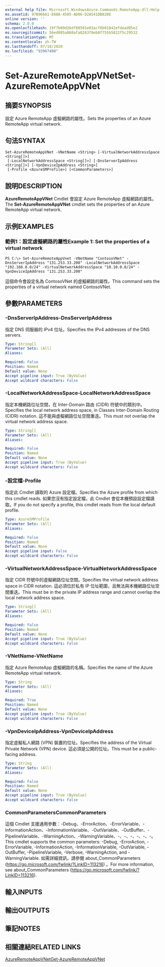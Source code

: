 ```yaml
---
external help file: Microsoft.WindowsAzure.Commands.RemoteApp.dll-Help.xml
ms.assetid: 97B96661-E60A-4505-AD06-D2A541DB820E
online version: ''
schema: 2.0.0
ms.openlocfilehash: 19f7b09d26df88591e03acf8b01842efdead05e2
ms.sourcegitcommit: 56ed085a868afa8263f8eb0f755b5822f5c29532
ms.translationtype: MT
ms.contentlocale: zh-TW
ms.lasthandoff: 07/18/2020
ms.locfileid: "93967498"
---
```

# <span data-ttu-id="135f5-101">Set-AzureRemoteAppVNet</span><span class="sxs-lookup"><span data-stu-id="135f5-101">Set-AzureRemoteAppVNet</span></span>

## <span data-ttu-id="135f5-102">摘要</span><span class="sxs-lookup"><span data-stu-id="135f5-102">SYNOPSIS</span></span>
<span data-ttu-id="135f5-103">設定 Azure RemoteApp 虛擬網路的屬性。</span><span class="sxs-lookup"><span data-stu-id="135f5-103">Sets the properties of an Azure RemoteApp virtual network.</span></span>

## <span data-ttu-id="135f5-104">句法</span><span class="sxs-lookup"><span data-stu-id="135f5-104">SYNTAX</span></span>

```
Set-AzureRemoteAppVNet -VNetName <String> [-VirtualNetworkAddressSpace <String[]>]
 [-LocalNetworkAddressSpace <String[]>] [-DnsServerIpAddress <String[]>] [-VpnDeviceIpAddress <String>]
 [-Profile <AzureSMProfile>] [<CommonParameters>]
```

## <span data-ttu-id="135f5-105">說明</span><span class="sxs-lookup"><span data-stu-id="135f5-105">DESCRIPTION</span></span>
<span data-ttu-id="135f5-106">**AzureRemoteAppVNet** Cmdlet 會設定 Azure RemoteApp 虛擬網路的屬性。</span><span class="sxs-lookup"><span data-stu-id="135f5-106">The **Set-AzureRemoteAppVNet** cmdlet sets the properties of an Azure RemoteApp virtual network.</span></span>

## <span data-ttu-id="135f5-107">示例</span><span class="sxs-lookup"><span data-stu-id="135f5-107">EXAMPLES</span></span>

### <span data-ttu-id="135f5-108">範例1：設定虛擬網路的屬性</span><span class="sxs-lookup"><span data-stu-id="135f5-108">Example 1: Set the properties of a virtual network</span></span>
```
PS C:\> Set-AzureRemoteAppVnet -VNetName "ContosoVNet" -DnsServerIpAddress "131.253.33.200" -LocalNetworkAddressSpace "192.168.0.0/24" -VirtualNetworkAddressSpace "10.10.0.0/24" -VpnDeviceIpAddress "131.253.33.200"
```

<span data-ttu-id="135f5-109">這個命令會設定名為 ContosoVNet 的虛擬網路的屬性。</span><span class="sxs-lookup"><span data-stu-id="135f5-109">This command sets the properties of a virtual network named ContosoVNet.</span></span>

## <span data-ttu-id="135f5-110">參數</span><span class="sxs-lookup"><span data-stu-id="135f5-110">PARAMETERS</span></span>

### <span data-ttu-id="135f5-111">-DnsServerIpAddress</span><span class="sxs-lookup"><span data-stu-id="135f5-111">-DnsServerIpAddress</span></span>
<span data-ttu-id="135f5-112">指定 DNS 伺服器的 IPv4 位址。</span><span class="sxs-lookup"><span data-stu-id="135f5-112">Specifies the IPv4 addresses of the DNS servers.</span></span>

```yaml
Type: String[]
Parameter Sets: (All)
Aliases: 

Required: False
Position: Named
Default value: None
Accept pipeline input: True (ByValue)
Accept wildcard characters: False
```

### <span data-ttu-id="135f5-113">-LocalNetworkAddressSpace</span><span class="sxs-lookup"><span data-stu-id="135f5-113">-LocalNetworkAddressSpace</span></span>
<span data-ttu-id="135f5-114">指定本機網路位址空間，在 Inter-Domain 路由 (CIDR) 符號中的類別中。</span><span class="sxs-lookup"><span data-stu-id="135f5-114">Specifies the local network address space, in Classes Inter-Domain Routing (CIDR) notation.</span></span>
<span data-ttu-id="135f5-115">這不能與虛擬網路位址空間重迭。</span><span class="sxs-lookup"><span data-stu-id="135f5-115">This must not overlap the virtual network address space.</span></span>

```yaml
Type: String[]
Parameter Sets: (All)
Aliases: 

Required: False
Position: Named
Default value: None
Accept pipeline input: True (ByValue)
Accept wildcard characters: False
```

### <span data-ttu-id="135f5-116">-設定檔</span><span class="sxs-lookup"><span data-stu-id="135f5-116">-Profile</span></span>
<span data-ttu-id="135f5-117">指定此 Cmdlet 讀取的 Azure 設定檔。</span><span class="sxs-lookup"><span data-stu-id="135f5-117">Specifies the Azure profile from which this cmdlet reads.</span></span>
<span data-ttu-id="135f5-118">如果您沒有指定設定檔，此 Cmdlet 會從本機預設設定檔讀取。</span><span class="sxs-lookup"><span data-stu-id="135f5-118">If you do not specify a profile, this cmdlet reads from the local default profile.</span></span>

```yaml
Type: AzureSMProfile
Parameter Sets: (All)
Aliases: 

Required: False
Position: Named
Default value: None
Accept pipeline input: False
Accept wildcard characters: False
```

### <span data-ttu-id="135f5-119">-VirtualNetworkAddressSpace</span><span class="sxs-lookup"><span data-stu-id="135f5-119">-VirtualNetworkAddressSpace</span></span>
<span data-ttu-id="135f5-120">指定 CIDR 符號中的虛擬網路位址空間。</span><span class="sxs-lookup"><span data-stu-id="135f5-120">Specifies the virtual network address space in CIDR notation.</span></span>
<span data-ttu-id="135f5-121">這必須位於私有 IP 位址範圍，且無法與本機網路位址空間重迭。</span><span class="sxs-lookup"><span data-stu-id="135f5-121">This must be in the private IP address range and cannot overlap the local network address space.</span></span>

```yaml
Type: String[]
Parameter Sets: (All)
Aliases: 

Required: False
Position: Named
Default value: None
Accept pipeline input: True (ByValue)
Accept wildcard characters: False
```

### <span data-ttu-id="135f5-122">-VNetName</span><span class="sxs-lookup"><span data-stu-id="135f5-122">-VNetName</span></span>
<span data-ttu-id="135f5-123">指定 Azure RemoteApp 虛擬網路的名稱。</span><span class="sxs-lookup"><span data-stu-id="135f5-123">Specifies the name of the Azure RemoteApp virtual network.</span></span>

```yaml
Type: String
Parameter Sets: (All)
Aliases: 

Required: True
Position: Named
Default value: None
Accept pipeline input: True (ByValue)
Accept wildcard characters: False
```

### <span data-ttu-id="135f5-124">-VpnDeviceIpAddress</span><span class="sxs-lookup"><span data-stu-id="135f5-124">-VpnDeviceIpAddress</span></span>
<span data-ttu-id="135f5-125">指定虛擬私人網路 (VPN) 裝置的位址。</span><span class="sxs-lookup"><span data-stu-id="135f5-125">Specifies the address of the Virtual Private Network (VPN) device.</span></span>
<span data-ttu-id="135f5-126">這必須是公開的位址。</span><span class="sxs-lookup"><span data-stu-id="135f5-126">This must be a public-facing address.</span></span>

```yaml
Type: String
Parameter Sets: (All)
Aliases: 

Required: False
Position: Named
Default value: None
Accept pipeline input: True (ByValue)
Accept wildcard characters: False
```

### <span data-ttu-id="135f5-127">CommonParameters</span><span class="sxs-lookup"><span data-stu-id="135f5-127">CommonParameters</span></span>
<span data-ttu-id="135f5-128">這個 Cmdlet 支援通用參數：-Debug、-ErrorAction、-ErrorVariable、-InformationAction、-InformationVariable、-OutVariable、-OutBuffer、-PipelineVariable、-WarningAction、-WarningVariable、-、-、-、-、-、-。</span><span class="sxs-lookup"><span data-stu-id="135f5-128">This cmdlet supports the common parameters: -Debug, -ErrorAction, -ErrorVariable, -InformationAction, -InformationVariable, -OutVariable, -OutBuffer, -PipelineVariable, -Verbose, -WarningAction, and -WarningVariable.</span></span> <span data-ttu-id="135f5-129">如需詳細資訊，請參閱 about_CommonParameters (https://go.microsoft.com/fwlink/?LinkID=113216) 。</span><span class="sxs-lookup"><span data-stu-id="135f5-129">For more information, see about_CommonParameters (https://go.microsoft.com/fwlink/?LinkID=113216).</span></span>

## <span data-ttu-id="135f5-130">輸入</span><span class="sxs-lookup"><span data-stu-id="135f5-130">INPUTS</span></span>

## <span data-ttu-id="135f5-131">輸出</span><span class="sxs-lookup"><span data-stu-id="135f5-131">OUTPUTS</span></span>

## <span data-ttu-id="135f5-132">筆記</span><span class="sxs-lookup"><span data-stu-id="135f5-132">NOTES</span></span>

## <span data-ttu-id="135f5-133">相關連結</span><span class="sxs-lookup"><span data-stu-id="135f5-133">RELATED LINKS</span></span>

[<span data-ttu-id="135f5-134">AzureRemoteAppVNet</span><span class="sxs-lookup"><span data-stu-id="135f5-134">Get-AzureRemoteAppVNet</span></span>](./Get-AzureRemoteAppVNet.md)


